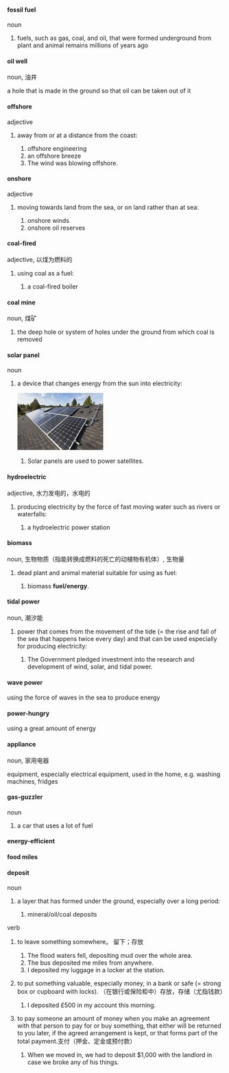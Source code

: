 #### fossil fuel
noun

1. fuels, such as gas, coal, and oil, that were formed underground from plant and animal remains millions of years ago

#### oil well
noun, 油井

a hole that is made in the ground so that oil can be taken out of it

#### offshore
adjective

1. away from or at a distance from the coast:
   
   1. offshore engineering
   2. an offshore breeze
   3. The wind was blowing offshore.

#### onshore
adjective

1. moving towards land from the sea, or on land rather than at sea:
   
   1. onshore winds
   2. onshore oil reserves


#### coal-fired
adjective, 以煤为燃料的

1. using coal as a fuel:
   
   1. a coal-fired boiler

#### coal mine
noun, 煤矿

1. the deep hole or system of holes under the ground from which coal is removed


#### solar panel
noun

1. a device that changes energy from the sun into electricity:
   
   ![](./solarp_noun_002_34718.jpg)

   1. Solar panels are used to power satellites.

#### hydroelectric
adjective, 水力发电的，水电的

1. producing electricity by the force of fast moving water such as rivers or waterfalls:
   
   1. a hydroelectric power station

#### biomass
noun, 生物物质（指能转换成燃料的死亡的动植物有机体）, 生物量

1. dead plant and animal material suitable for using as fuel:
   
   1. biomass **fuel/energy**.


#### tidal power
noun, 潮汐能

1. power that comes from the movement of the tide (= the rise and fall of the sea that happens twice every day) and that can be used especially for producing electricity:
   
   1. The Government pledged investment into the research and development of wind, solar, and tidal power.


#### wave power
using the force of waves in the sea to produce energy

#### power-hungry
using a great amount of energy

#### appliance
noun, 家用电器

equipment, especially electrical equipment, used in
the home, e.g. washing machines, fridges

#### gas-guzzler
noun

1. a car that uses a lot of fuel


#### energy-efficient


#### food miles


#### deposit
noun

1. a layer that has formed under the ground, especially over a long period:
   
   1. mineral/oil/coal deposits

verb

1. to leave something somewhere。 留下；存放
   
   1. The flood waters fell, depositing mud over the whole area.
   2. The bus deposited me miles from anywhere.
   3. I deposited my luggage in a locker at the station.

2. to put something valuable, especially money, in a bank or safe (= strong box or cupboard with locks). （在银行或保险柜中）存放，存储（尤指钱款）
   
   1. I deposited £500 in my account this morning.
   
3. to pay someone an amount of money when you make an agreement with that person to pay for or buy something, that either will be returned to you later, if the agreed arrangement is kept, or that forms part of the total payment.支付（押金、定金或预付款）
   
   1. When we moved in, we had to deposit $1,000 with the landlord in case we broke any of his things.














